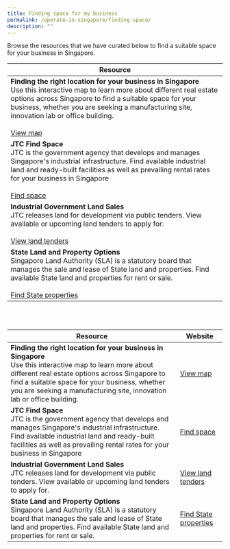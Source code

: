 ```yaml
---
title: Finding space for my business
permalink: /operate-in-singapore/finding-space/
description: ""
---
```

Browse the resources that we have curated below to find a suitable space for your business in Singapore.


| Resource | 
| -------- | 
| **Finding the right location for your business in Singapore**<br>Use this interactive map to learn more about different real estate options across Singapore to find a suitable space for your business, whether you are seeking a manufacturing site, innovation lab or office building. <br><br> [View map](https://www.edb.gov.sg/en/business-insights/insights/setting-up-your-business-in-singapore-find-the-right-location-here.html)<br>|
| **JTC Find Space**<br>JTC is the government agency that develops and manages Singapore's industrial infrastructure. Find available industrial land and ready-built facilities as well as prevailing rental rates for your business in Singapore  <br><br> [Find space](https://www.jtc.gov.sg/find-space) |
| **Industrial Government Land Sales**<br>JTC releases land for development via public tenders. View available or upcoming land tenders to apply for. <br><br> [View land tenders](https://www.jtc.gov.sg/find-land/land-for-tender/igls) |
|**State Land and Property Options**<br>Singapore Land Authority (SLA) is a statutory board that manages the sale and lease of State land and properties. Find available State land and properties for rent or sale. <br><br> [Find State properties](https://app.sla.gov.sg/spio/) |

<br>
<br>

| Resource | Website |
| -------- | -------- | 
| **Finding the right location for your business in Singapore**<br>Use this interactive map to learn more about different real estate options across Singapore to find a suitable space for your business, whether you are seeking a manufacturing site, innovation lab or office building. | [View map](https://www.edb.gov.sg/en/business-insights/insights/setting-up-your-business-in-singapore-find-the-right-location-here.html)|
| **JTC Find Space**<br>JTC is the government agency that develops and manages Singapore's industrial infrastructure. Find available industrial land and ready-built facilities as well as prevailing rental rates for your business in Singapore  |   [Find space](https://www.jtc.gov.sg/find-space) |
| **Industrial Government Land Sales**<br>JTC releases land for development via public tenders. View available or upcoming land tenders to apply for. | [View land tenders](https://www.jtc.gov.sg/find-land/land-for-tender/igls) |
|**State Land and Property Options**<br>Singapore Land Authority (SLA) is a statutory board that manages the sale and lease of State land and properties. Find available State land and properties for rent or sale. | [Find State properties](https://app.sla.gov.sg/spio/) |